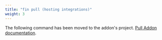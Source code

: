```yaml
---
title: "fin pull (hosting integrations)"
weight: 3
---
```


The following command has been moved to the addon's project. [Pull Addon documentation](https://github.com/docksal/addons/master/pull).